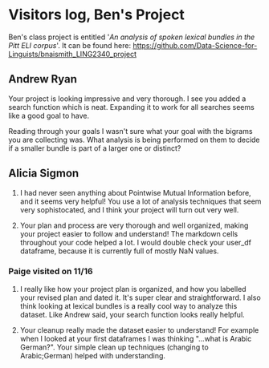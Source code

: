# Visitors log, Ben's Project

Ben's class project is entitled '*An analysis of spoken lexical bundles in the Pitt ELI corpus*'.
It can be found here: https://github.com/Data-Science-for-Linguists/bnaismith_LING2340_project

## Andrew Ryan
Your project is looking impressive and very thorough. I see you added a search function which is neat. Expanding it to work for all searches seems like a good goal to have.

Reading through your goals I wasn't sure what your goal with the bigrams you are collecting was. What analysis is being performed on them to decide if a smaller bundle is part of a larger one or distinct?

## Alicia Sigmon

1. I had never seen anything about Pointwise Mutual Information before, and it seems very helpful!
You use a lot of analysis techniques that seem very sophistocated, and I think your project will turn out very well.


2. Your plan and process are very thorough and well organized, making your project easier to follow and understand!
The markdown cells throughout your code helped a lot.
I would double check your user_df dataframe, because it is currently full of mostly NaN values.

### Paige visited on 11/16

1. I really like how your project plan is organized, and how you labelled your revised plan and dated it. It's super clear and straightforward. I also think looking at lexical bundles is a really cool way to analyze this dataset. Like Andrew said, your search function looks really helpful.

2. Your cleanup really made the dataset easier to understand! For example when I looked at your first dataframes I was thinking "...what is Arabic German?". Your simple clean up techniques (changing to Arabic;German) helped with understanding.

